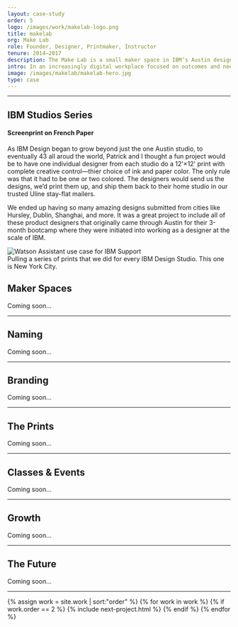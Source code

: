 ```yaml
---
layout: case-study
order: 5
logo: /images/work/makelab-logo.png
title: makelab
org: Make Lab
role: Founder, Designer, Printmaker, Instructor
tenure: 2014–2017
description: The Make Lab is a small maker space in IBM’s Austin design studio. In an increasingly digital workplace focused on outcomes and needle-moving, the practice of working with our hands is a nice reminder of play, commitment, and independence. We built the Make Lab with the goal of creating an open space where our co-workers could explore, iterate, recharge, and learn together.
intro: In an increasingly digital workplace focused on outcomes and needle-moving, the practice of working with our hands is a nice reminder of play, commitment, and independence. We built the Make Lab with the goal of creating an open space where our co-workers could explore, iterate, recharge, and learn together.
image: /images/makelab/makelab-hero.jpg
type: case
---
```


<hr>

<div class="c-grid__half">
  <div class="u-mb-tiny">
    <h2 class="c-work__m-strip">IBM Studios Series</h2>
    <h4>Screenprint on French Paper</h4>
  </div>
  <article class="c-grid__mt c-text-format">
    <p>As IBM Design began to grow beyond just the one Austin studio, to eventually 43 all aroud the world, Patrick and I thought a fun project would be to have one individual designer from each studio do a 12'×12' print with complete creative control—thier choice of ink and paper color. The only rule was that it had to be one or two colored. The designers would send us the designs, we’d print them up, and ship them back to their home studio in our trusted Uline stay-flat mailers.</p>
    <p>We ended up having so many amazing designs submitted from cities like Hursley, Dublin, Shanghai, and more. It was a great project to include all of these product designers that originally came through Austin for their 3-month bootcamp where they were initiated into working as a designer at the scale of IBM.</p>
  </article>
</div>
<img class="c-media" src="../../images/makelab/new-york-studio-poster.jpg" alt="Watson Assistant use case for IBM Support">
<figcaption>Pulling a series of prints that we did for every IBM Design Studio. This one is New York City.</figcaption>

<div class="c-grid__half">
  <h2>Maker Spaces</h2>
  <article class="c-grid__mt c-text-format">
    <p>Coming soon&hellip;</p>
  </article>
</div>

<hr>

<div class="c-grid__half">
  <h2>Naming</h2>
  <article class="c-grid__mt c-text-format">
    <p>Coming soon&hellip;</p>
  </article>
</div>

<hr>

<div class="c-grid__half">
  <h2>Branding</h2>
  <article class="c-grid__mt c-text-format">
    <p>Coming soon&hellip;</p>
  </article>
</div>

<hr>

<div class="c-grid__half">
  <h2>The Prints</h2>
  <article class="c-grid__mt c-text-format">
    <p>Coming soon&hellip;</p>
  </article>
</div>

<hr>

<div class="c-grid__half">
  <h2>Classes &amp; Events</h2>
  <article class="c-grid__mt c-text-format">
    <p>Coming soon&hellip;</p>
  </article>
</div>

<hr>

<div class="c-grid__half">
  <h2>Growth</h2>
  <article class="c-grid__mt c-text-format">
    <p>Coming soon&hellip;</p>
  </article>
</div>

<hr>

<div class="c-grid__half">
  <h2>The Future</h2>
  <article class="c-grid__mt c-text-format">
    <p>Coming soon&hellip;</p>
  </article>
</div>

<hr>

{% assign work = site.work | sort:"order" %}
{% for work in work %}
{% if work.order == 2 %}
{% include next-project.html %}
{% endif %}
{% endfor %}
